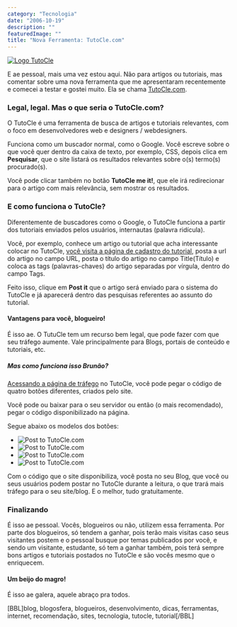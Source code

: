 ```yaml
---
category: "Tecnologia"
date: "2006-10-19"
description: ""
featuredImage: ""
title: "Nova Ferramenta: TutoCle.com"
---
```


[![Logo TutoCle](http://tutocle.com/img/logo.gif)](http://tutocle.com/ "Visitar o site do TutoCle")

E ae pessoal, mais uma vez estou aqui. Não para artigos ou tutoriais, mas comentar sobre uma nova ferramenta que me apresentaram recentemente e comecei a testar e gostei muito. Ela se chama [TutoCle.com](http://www.tutocle.com/ "Visitar o site da TutoCle").

### Legal, legal. Mas o que seria o TutoCle.com?

O TutoCle é uma ferramenta de busca de artigos e tutoriais relevantes, com o foco em desenvolvedores web e designers / webdesigners.

Funciona como um buscador normal, como o Google. Você escreve sobre o que você quer dentro da caixa de texto, por exemplo, CSS, depois clica em **Pesquisar**, que o site listará os resultados relevantes sobre o(s) termo(s) procurado(s).

Você pode clicar também no botão **TutoCle me it!**, que ele irá redirecionar para o artigo com mais relevância, sem mostrar os resultados.

### E como funciona o TutoCle?

Diferentemente de buscadores como o Google, o TutoCle funciona a partir dos tutoriais enviados pelos usuários, internautas (palavra ridícula).

Você, por exemplo, conhece um artigo ou tutorial que acha interessante colocar no TutoCle, [você visita a página de cadastro do tutorial](http://tutocle.com/post), posta a url do artigo no campo URL, posta o título do artigo no campo Title(Título) e coloca as tags (palavras-chaves) do artigo separadas por vírgula, dentro do campo Tags.

Feito isso, clique em **Post it** que o artigo será enviado para o sistema do TutoCle e já aparecerá dentro das pesquisas referentes ao assunto do tutorial.

#### Vantagens para você, blogueiro!

É isso ae. O TutuCle tem um recurso bem legal, que pode fazer com que seu tráfego aumente. Vale principalmente para Blogs, portais de conteúdo e tutoriais, etc.

##### Mas como funciona isso Brunão?

[Acessando a página de tráfego](http://tutocle.com/post/get-traffic) no TutoCle, você pode pegar o código de quatro botões diferentes, criados pelo site.

Você pode ou baixar para o seu servidor ou então (o mais recomendado), pegar o código disponibilizado na página.

Segue abaixo os modelos dos botões:

- ![Post to TutoCle.com](http://tutocle.com/tools/btnToBlogs.gif)
- ![Post to TutoCle.com](http://tutocle.com/tools/btnToBlogs2.gif)
- ![Post to TutoCle.com](http://tutocle.com/tools/btnToBlogs3.gif)
- ![Post to TutoCle.com](http://tutocle.com/tools/btnToBlogs4.gif)

Com o código que o site disponibiliza, você posta no seu Blog, que você ou seus usuários podem postar no TutoCle durante a leitura, o que trará mais tráfego para o seu site/blog. E o melhor, tudo gratuitamente.

### Finalizando

É isso ae pessoal. Vocês, blogueiros ou não, utilizem essa ferramenta. Por parte dos blogueiros, só tendem a ganhar, pois terão mais visitas caso seus visitantes postem e o pessoal busque por temas publicados por você, e sendo um visitante, estudante, só tem a ganhar também, pois terá sempre bons artigos e tutoriais postados no TutoCle e são vocês mesmo que o enriquecem.

#### Um beijo do magro!

É isso ae galera, aquele abraço pra todos.

\[BBL\]blog, blogosfera, blogueiros, desenvolvimento, dicas, ferramentas, internet, recomendação, sites, tecnologia, tutocle, tutorial\[/BBL\]
